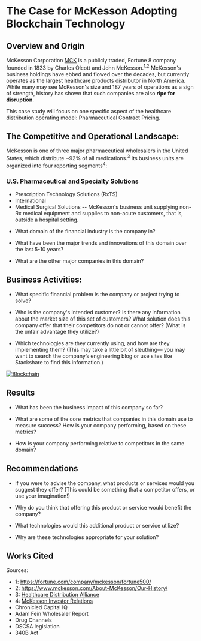 
# The Case for McKesson Adopting Blockchain Technology

## Overview and Origin
McKesson Corporation [MCK](https://www.cnbc.com/quotes/?symbol=MCK&qsearchterm=mck) is a publicly traded, Fortune 8 company founded in 1833 by Charles Olcott and John McKesson.<sup>1,2</sup> McKesson's business holdings have ebbed and flowed over the decades, but currently operates as the largest healthcare products distributor in North America. While many may see McKesson's size and 187 years of operations as a sign of strength, history has shown that such companies are also **ripe for disruption**.

This case study will focus on one specific aspect of the healthcare distribution operating model: Pharmaceutical Contract Pricing. 

## The Competitive and Operational Landscape:

McKesson is one of three major pharmaceutical wholesalers in the United States, which distribute ~92% of all medications.<sup>3</sup> Its business units are organized into four reporting segments<sup>4</sup>:
### U.S. Pharmaceutical and Specialty Solutions

- Prescription Technology Solutions (RxTS)
- International 
- Medical Surgical Solutions
-- McKesson's business unit supplying non-Rx medical equipment and supplies to non-acute customers, that is, outside a hospital setting. 
* What domain of the financial industry is the company in?

* What have been the major trends and innovations of this domain over the last 5-10 years?

* What are the other major companies in this domain?


## Business Activities:

* What specific financial problem is the company or project trying to solve?

* Who is the company's intended customer?  Is there any information about the market size of this set of customers?
What solution does this company offer that their competitors do not or cannot offer? (What is the unfair advantage they utilize?)

* Which technologies are they currently using, and how are they implementing them? (This may take a little bit of sleuthing–– you may want to search the company’s engineering blog or use sites like Stackshare to find this information.)

[![Blockchain](http://img.youtube.com/vi/5MArmZpzU68/0.jpg)](https://youtu.be/5MArmZpzU68 "Contracts and Chargebacks")


## Results

* What has been the business impact of this company so far?

* What are some of the core metrics that companies in this domain use to measure success? How is your company performing, based on these metrics?

* How is your company performing relative to competitors in the same domain?


## Recommendations

* If you were to advise the company, what products or services would you suggest they offer? (This could be something that a competitor offers, or use your imagination!)

* Why do you think that offering this product or service would benefit the company?

* What technologies would this additional product or service utilize?

* Why are these technologies appropriate for your solution?

## Works Cited

Sources: 
- 1: https://fortune.com/company/mckesson/fortune500/
- 2: https://www.mckesson.com/About-McKesson/Our-History/
- 3: [Healthcare Distribution Alliance](https://hda.org) 
- 4: [McKesson Investor Relations](https://investor.mckesson.com/news/financial-news/2020/McKesson-Realigns-Organizational-Structure-to-Better-Serve-Customers-and-Patients-While-Optimizing-Growth/default.aspx)
- Chronicled
Capital IQ
- Adam Fein Wholesaler Report
- Drug Channels
- DSCSA legislation
- 340B Act
